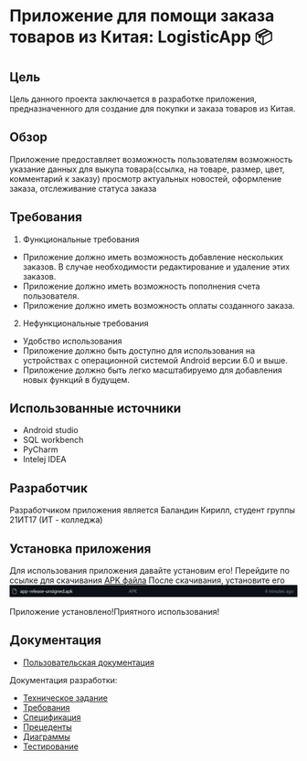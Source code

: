 # **Приложение для помощи заказа товаров из Китая: LogisticApp** 📦

## **Цель**

Цель данного проекта заключается в разработке приложения, предназначенного для создание для покупки и заказа товаров из Китая.

## **Обзор**
Приложение предоставляет возможность пользователям возможность указание данных для выкупа товара(ссылка, на товаре, размер, цвет, комментарий к заказу) просмотр актуальных новостей, оформление заказа, отслеживание статуса заказа

## **Требования**
1. Функциональные требования
+ Приложение должно иметь возможность добавление нескольких заказов. В случае необходимости редактирование и удаление этих заказов. 
+ Приложение должно иметь возможность пополнения счета пользователя.
+ Приложение должно иметь возможность оплаты созданного заказа.
2. Нефункциональные требования
+ Удобство использования
+ Приложение должно быть доступно для использования на устройствах с операционной системой Android версии 6.0 и выше.
+ Приложение должно быть легко масштабируемо для добавления новых функций в будущем.
## **Использованные источники**
+ Android studio
+ SQL workbench
+ PyCharm
+ Intelej IDEA

## **Разработчик**
Разработчиком приложения является Баландин Кирилл, студент группы 21ИТ17 (ИТ - колледжа)

## Установка приложения 

Для использования приложения давайте установим его! Перейдите по ссылке для скачивания [APK файла](https://github.com/treezyyy/LogisticApp/blob/master/app-release-unsigned.apk)
После скачивания, установите его ![APK](https://github.com/treezyyy/LogisticApp/blob/master/animation/%D0%A1%D0%BD%D0%B8%D0%BC%D0%BE%D0%BA.PNG)

Приложение установлено!Приятного использования!

## Документация

- [Пользовательская документация](https://github.com/treezyyy/LogisticApp/wiki/5.-%D0%A0%D1%83%D0%BA%D0%BE%D0%B2%D0%BE%D0%B4%D1%81%D1%82%D0%B2%D0%BE-%D0%BF%D0%BE%D0%BB%D1%8C%D0%B7%D0%BE%D0%B2%D0%B0%D1%82%D0%B5%D0%BB%D1%8F)

Документация разработки:

- [Техническое задание](https://github.com/treezyyy/LogisticApp/wiki/1.-%D0%A2%D0%B5%D1%85%D0%BD%D0%B8%D1%87%D0%B5%D1%81%D0%BA%D0%BE%D0%B5-%D0%B7%D0%B0%D0%B4%D0%B0%D0%BD%D0%B8%D0%B5)
- [Требования](https://github.com/treezyyy/LogisticApp/wiki/2.-%D0%A2%D1%80%D0%B5%D0%B1%D0%BE%D0%B2%D0%B0%D0%BD%D0%B8%D1%8F)
- [Спецификация](https://github.com/treezyyy/LogisticApp/wiki/%D0%A1%D0%BF%D0%B5%D1%86%D0%B8%D1%84%D0%B8%D0%BA%D0%B0%D1%86%D0%B8%D1%8F)
- [Прецеденты](https://github.com/treezyyy/LogisticApp/wiki/%D0%9F%D1%80%D0%B5%D1%86%D0%B5%D0%BD%D0%B4%D0%B5%D0%BD%D1%82%D1%8B)
- [Диаграммы](https://github.com/treezyyy/LogisticApp/wiki/3.-%D0%94%D0%B8%D0%B0%D0%B3%D1%80%D0%B0%D0%BC%D0%BC%D1%8B)
- [Тестирование](https://github.com/treezyyy/LogisticApp/wiki/4.-%D0%A2%D0%B5%D1%81%D1%82%D0%B8%D1%80%D0%BE%D0%B2%D0%B0%D0%BD%D0%B8%D0%B5)

